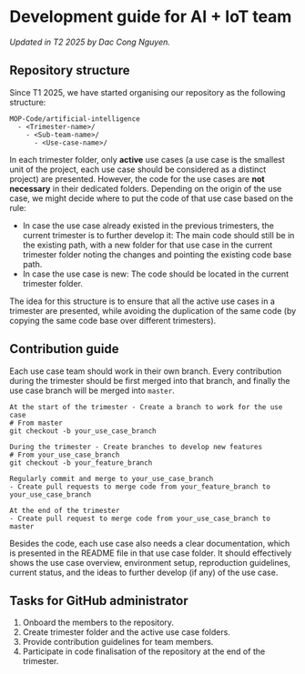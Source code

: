 # Development guide for AI + IoT team
*Updated in T2 2025 by Dac Cong Nguyen.*

## Repository structure
Since T1 2025, we have started organising our repository as the following structure:
```
MOP-Code/artificial-intelligence
  - <Trimester-name>/
    - <Sub-team-name>/
      - <Use-case-name>/
```
In each trimester folder, only **active** use cases (a use case is the smallest unit of the project, each use case should be considered as a distinct project) are presented. However, the code for the use cases are **not necessary** in their dedicated folders. Depending on the origin of the use case, we might decide where to put the code of that use case based on the rule:
- In case the use case already existed in the previous trimesters, the current trimester is to further develop it: The main code should still be in the existing path, with a new folder for that use case in the current trimester folder noting the changes and pointing the existing code base path.
- In case the use case is new: The code should be located in the current trimester folder.

The idea for this structure is to ensure that all the active use cases in a trimester are presented, while avoiding the duplication of the same code (by copying the same code base over different trimesters).

## Contribution guide
Each use case team should work in their own branch. Every contribution during the trimester should be first merged into that branch, and finally the use case branch will be merged into `master`.
```
At the start of the trimester - Create a branch to work for the use case
# From master
git checkout -b your_use_case_branch

During the trimester - Create branches to develop new features
# From your_use_case_branch
git checkout -b your_feature_branch

Regularly commit and merge to your_use_case_branch
- Create pull requests to merge code from your_feature_branch to your_use_case_branch

At the end of the trimester
- Create pull request to merge code from your_use_case_branch to master
```

Besides the code, each use case also needs a clear documentation, which is presented in the README file in that use case folder. It should effectively shows the use case overview, environment setup, reproduction guidelines, current status, and the ideas to further develop (if any) of the use case.

## Tasks for GitHub administrator
1. Onboard the members to the repository.
2. Create trimester folder and the active use case folders.
3. Provide contribution guidelines for team members.
4. Participate in code finalisation of the repository at the end of the trimester.